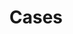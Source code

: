 ---
title: Cases
layout: cases
navigation: true
order: 5
bg: /images/backgrounds/Baggrundsbillede_web.jpg
size: medium
whiteLogo: false
---